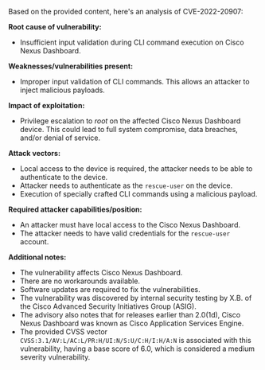Based on the provided content, here's an analysis of CVE-2022-20907:

**Root cause of vulnerability:**
- Insufficient input validation during CLI command execution on Cisco Nexus Dashboard.

**Weaknesses/vulnerabilities present:**
- Improper input validation of CLI commands. This allows an attacker to inject malicious payloads.

**Impact of exploitation:**
- Privilege escalation to *root* on the affected Cisco Nexus Dashboard device. This could lead to full system compromise, data breaches, and/or denial of service.

**Attack vectors:**
- Local access to the device is required, the attacker needs to be able to authenticate to the device.
- Attacker needs to authenticate as the `rescue-user` on the device.
- Execution of specially crafted CLI commands using a malicious payload.

**Required attacker capabilities/position:**
- An attacker must have local access to the Cisco Nexus Dashboard.
- The attacker needs to have valid credentials for the `rescue-user` account.

**Additional notes:**
- The vulnerability affects Cisco Nexus Dashboard.
- There are no workarounds available.
- Software updates are required to fix the vulnerabilities.
- The vulnerability was discovered by internal security testing by X.B. of the Cisco Advanced Security Initiatives Group (ASIG).
- The advisory also notes that for releases earlier than 2.0(1d), Cisco Nexus Dashboard was known as Cisco Application Services Engine.
- The provided CVSS vector `CVSS:3.1/AV:L/AC:L/PR:H/UI:N/S:U/C:H/I:H/A:N` is associated with this vulnerability, having a base score of 6.0, which is considered a medium severity vulnerability.